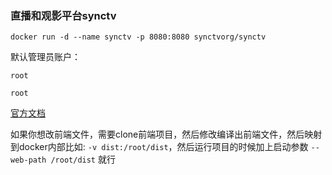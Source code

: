 ### 直播和观影平台synctv

```
docker run -d --name synctv -p 8080:8080 synctvorg/synctv
```

默认管理员账户：
```
root
```
```
root
```

[官方文档](https://synctv.wiki/#/zh-cn/quickstart)



如果你想改前端文件，需要clone前端项目，然后修改编译出前端文件，然后映射到docker内部比如: `-v dist:/root/dist`，然后运行项目的时候加上启动参数 `--web-path /root/dist` 就行
